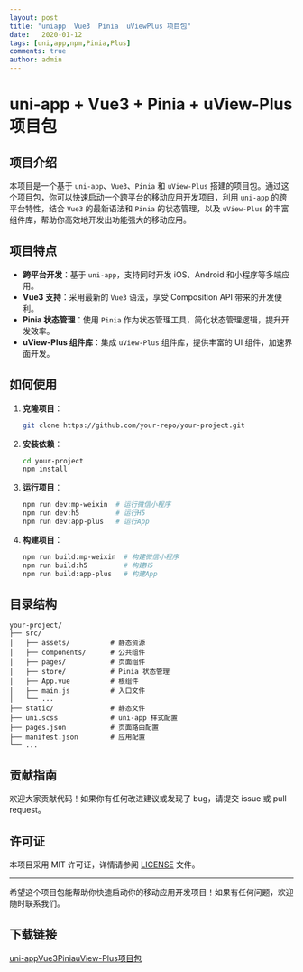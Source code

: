 ```yaml
---
layout: post
title: "uniapp  Vue3  Pinia  uViewPlus 项目包"
date:   2020-01-12
tags: [uni,app,npm,Pinia,Plus]
comments: true
author: admin
---
```

# uni-app + Vue3 + Pinia + uView-Plus 项目包

## 项目介绍

本项目是一个基于 `uni-app`、`Vue3`、`Pinia` 和 `uView-Plus` 搭建的项目包。通过这个项目包，你可以快速启动一个跨平台的移动应用开发项目，利用 `uni-app` 的跨平台特性，结合 `Vue3` 的最新语法和 `Pinia` 的状态管理，以及 `uView-Plus` 的丰富组件库，帮助你高效地开发出功能强大的移动应用。

## 项目特点

- **跨平台开发**：基于 `uni-app`，支持同时开发 iOS、Android 和小程序等多端应用。
- **Vue3 支持**：采用最新的 `Vue3` 语法，享受 Composition API 带来的开发便利。
- **Pinia 状态管理**：使用 `Pinia` 作为状态管理工具，简化状态管理逻辑，提升开发效率。
- **uView-Plus 组件库**：集成 `uView-Plus` 组件库，提供丰富的 UI 组件，加速界面开发。

## 如何使用

1. **克隆项目**：
   ```bash
   git clone https://github.com/your-repo/your-project.git
   ```

2. **安装依赖**：
   ```bash
   cd your-project
   npm install
   ```

3. **运行项目**：
   ```bash
   npm run dev:mp-weixin  # 运行微信小程序
   npm run dev:h5         # 运行H5
   npm run dev:app-plus   # 运行App
   ```

4. **构建项目**：
   ```bash
   npm run build:mp-weixin  # 构建微信小程序
   npm run build:h5         # 构建H5
   npm run build:app-plus   # 构建App
   ```

## 目录结构

```
your-project/
├── src/
│   ├── assets/          # 静态资源
│   ├── components/      # 公共组件
│   ├── pages/           # 页面组件
│   ├── store/           # Pinia 状态管理
│   ├── App.vue          # 根组件
│   ├── main.js          # 入口文件
│   └── ...
├── static/              # 静态文件
├── uni.scss             # uni-app 样式配置
├── pages.json           # 页面路由配置
├── manifest.json        # 应用配置
└── ...
```

## 贡献指南

欢迎大家贡献代码！如果你有任何改进建议或发现了 bug，请提交 issue 或 pull request。

## 许可证

本项目采用 MIT 许可证，详情请参阅 [LICENSE](LICENSE) 文件。

---

希望这个项目包能帮助你快速启动你的移动应用开发项目！如果有任何问题，欢迎随时联系我们。

## 下载链接

[uni-appVue3PiniauView-Plus项目包](https://pan.quark.cn/s/fefc3434a5a2)